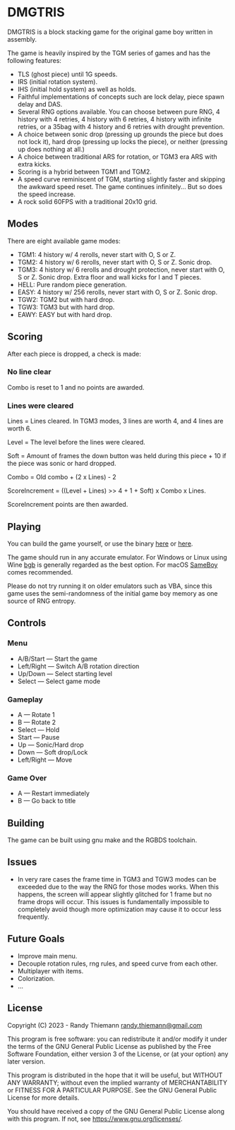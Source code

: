 # DMGTRIS
DMGTRIS is a block stacking game for the original game boy written in assembly.

The game is heavily inspired by the TGM series of games and has the following features:
- TLS (ghost piece) until 1G speeds.
- IRS (initial rotation system).
- IHS (initial hold system) as well as holds.
- Faithful implementations of concepts such are lock delay, piece spawn delay and DAS.
- Several RNG options available. You can choose between pure RNG, 4 history with 4 retries, 4 history with 6 retries, 4 history with infinite retries, or a 35bag with 4 history and 6 retries with drought prevention.
- A choice between sonic drop (pressing up grounds the piece but does not lock it),  hard drop (pressing up locks the piece), or neither (pressing up does nothing at all.)
- A choice between traditional ARS for rotation, or TGM3 era ARS with extra kicks.
- Scoring is a hybrid between TGM1 and TGM2.
- A speed curve reminiscent of TGM, starting slightly faster and skipping the awkward speed reset. The game continues infinitely... But so does the speed increase.
- A rock solid 60FPS with a traditional 20x10 grid.


## Modes
There are eight available game modes:
- TGM1: 4 history w/ 4 rerolls, never start with O, S or Z.
- TGM2: 4 history w/ 6 rerolls, never start with O, S or Z. Sonic drop.
- TGM3: 4 history w/ 6 rerolls and drought protection, never start with O, S or Z. Sonic drop. Extra floor and wall kicks for I and T pieces.
- HELL: Pure random piece generation.
- EASY: 4 history w/ 256 rerolls, never start with O, S or Z. Sonic drop.
- TGW2: TGM2 but with hard drop.
- TGW3: TGM3 but with hard drop.
- EAWY: EASY but with hard drop.


## Scoring
After each piece is dropped, a check is made:

### No line clear
Combo is reset to 1 and no points are awarded.

### Lines were cleared
Lines = Lines cleared. In TGM3 modes, 3 lines are worth 4, and 4 lines are worth 6.

Level = The level before the lines were cleared.

Soft = Amount of frames the down button was held during this piece + 10 if the piece was sonic or hard dropped.

Combo = Old combo + (2 x Lines) - 2

ScoreIncrement = ((Level + Lines) >> 4 + 1 + Soft) x Combo x Lines.

ScoreIncrement points are then awarded.


## Playing
You can build the game yourself, or use the binary [here](https://git.villadelfia.org/villadelfia/dmgtris/raw/branch/master/DMGTRIS.GB) or [here](https://github.com/Villadelfia/DMGTRIS/raw/master/DMGTRIS.GB).

The game should run in any accurate emulator. For Windows or Linux using Wine [bgb](https://bgb.bircd.org/) is generally regarded as the best option. For macOS [SameBoy](https://sameboy.github.io/) comes recommended.

Please do not try running it on older emulators such as VBA, since this game uses the semi-randomness of the initial game boy memory as one source of RNG entropy.


## Controls
### Menu
- A/B/Start — Start the game
- Left/Right — Switch A/B rotation direction
- Up/Down — Select starting level
- Select — Select game mode

### Gameplay
- A — Rotate 1
- B — Rotate 2
- Select — Hold
- Start — Pause
- Up — Sonic/Hard drop
- Down — Soft drop/Lock
- Left/Right — Move

### Game Over
- A — Restart immediately
- B — Go back to title


## Building
The game can be built using gnu make and the RGBDS toolchain.


## Issues
- In very rare cases the frame time in TGM3 and TGW3 modes can be exceeded due to the way the RNG for those modes works. When this happens, the screen will appear slightly glitched for 1 frame but no frame drops will occur. This issues is fundamentally impossible to completely avoid though more optimization may cause it to occur less frequently.


## Future Goals
- Improve main menu.
- Decouple rotation rules, rng rules, and speed curve from each other.
- Multiplayer with items.
- Colorization.
- ...


## License
Copyright (C) 2023 - Randy Thiemann <randy.thiemann@gmail.com>

This program is free software: you can redistribute it and/or modify
it under the terms of the GNU General Public License as published by
the Free Software Foundation, either version 3 of the License, or
(at your option) any later version.

This program is distributed in the hope that it will be useful,
but WITHOUT ANY WARRANTY; without even the implied warranty of
MERCHANTABILITY or FITNESS FOR A PARTICULAR PURPOSE.  See the
GNU General Public License for more details.

You should have received a copy of the GNU General Public License
along with this program.  If not, see <https://www.gnu.org/licenses/>.
